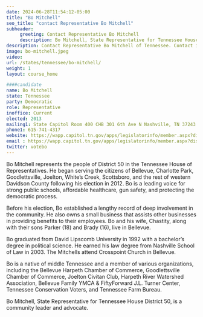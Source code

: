 ```yaml
---
date: 2024-06-28T11:54:12-05:00
title: "Bo Mitchell"
seo_title: "contact Representative Bo Mitchell"
subheader:
     greeting: Contact Representative Bo Mitchell
     description: Bo Mitchell, State Representative for Tennessee House District 50, is a community leader and advocate.
description: Contact Representative Bo Mitchell of Tennessee. Contact information for Bo Mitchell includes email address, phone number, and mailing address.
image: bo-mitchell.jpeg
video:
url: /states/tennessee/bo-mitchell/
weight: 1
layout: course_home

####candidate
name: Bo Mitchell
state: Tennessee
party: Democratic
role: Representative
inoffice: Current
elected: 2013
mailing1: State Capitol Room 400 CHB 301 6th Ave N Nashville, TN 37243
phone1: 615-741-4317
website: https://wapp.capitol.tn.gov/apps/legislatorinfo/member.aspx?district=H50/
email : https://wapp.capitol.tn.gov/apps/legislatorinfo/member.aspx?district=H50/
twitter: votebo
---
```

Bo Mitchell represents the people of District 50 in the Tennessee House of Representatives. He began serving the citizens of Bellevue, Charlotte Park, Goodlettsville, Joelton, White’s Creek, Scottsboro, and the rest of western Davidson County following his election in 2012. Bo is a leading voice for strong public schools, affordable healthcare, gun safety, and protecting the democratic process.

Before his election, Bo established a lengthy record of deep involvement in the community. He also owns a small business that assists other businesses in providing benefits to their employees. Bo and his wife, Chastity, along with their sons Parker (18) and Brady (16), live in Bellevue.

Bo graduated from David Lipscomb University in 1992 with a bachelor’s degree in political science. He earned his law degree from Nashville School of Law in 2003. The Mitchells attend Crosspoint Church in Bellevue.

Bo is a native of middle Tennessee and a member of various organizations, including the Bellevue Harpeth Chamber of Commerce, Goodlettsville Chamber of Commerce, Joelton Civitan Club, Harpeth River Watershed Association, Bellevue Family YMCA & FiftyForward J.L. Turner Center, Tennessee Conservation Voters, and Tennessee Farm Bureau.

Bo Mitchell, State Representative for Tennessee House District 50, is a community leader and advocate.

